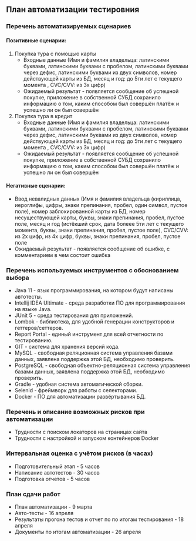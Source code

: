 ## План автоматизации тестировния

### Перечень автоматизируемых сценариев
#### Позитивные сценарии:
1. Покупка тура с помощью карты
    * Входные данные
      (Имя и фамилия владельца: латинскими буквами, латинскими буквами с пробелом, латинскими буквами через дефис, латинскими буквами из двух символов,
      номер действующей карты из БД, месяц и год: до 5ти лет с текущего момента
      , CVC/CVV: из 3х цифр)
    * Ожидаемый результат - появляется сообщение об успешной покупке, приложение в собственной СУБД сохранило информацию о том, каким способом был совершён платёж и успешно ли он был совершён
2. Покупка тура в кредит
    * Входные данные
      (Имя и фамилия владельца: латинскими буквами, латинскими буквами с пробелом, латинскими буквами через дефис, латинскими буквами из двух символов,
      номер действующей карты из БД, месяц и год: до 5ти лет с текущего момента
      , CVC/CVV: из 3х цифр)
    * Ожидаемый результат - появляется сообщение об успешной покупке, приложение в собственной СУБД сохранило информацию о том, каким способом был совершён платёж и успешно ли он был совершён

#### Негативные сценарии:
* Ввод невалидных данных (Имя и фамилия владельца (кириллица, иероглифы, цифры, знаки препинания, пробел, один символ, пустое поле),
  номер заблокированной карты из БД, номер несуществующей карты, буквы, знаки препинания, пробел, пустое поле,
  месяц и год (истёкший срок, дата болеее 5ти лет с текущего момента, буквы, знаки препинания, пробел, пустое поле),
  CVC/CVV: из 2х цифр, из 4х цифр, буквы, знаки препинания, пробел, пустое поле
* Ожидаемый результат - появляется сообщение об ошибке, с комментарием в чем состоит ошибка

### Перечень используемых инструментов с обоснованием выбора
* Java 11 - язык программирования, на котором будут написаны автотесты.
* Intellij IDEA Ultimate - среда разработки ПО для программирования на языке Java.
* JUnit 5 - среда тестирования для приложений.
* Lombok - библиотека, для удобной генерации конструкторов и геттеров/сеттеров.
* Report Portal - единый инструмент для всей отчетности по тестированию.
* GIT - система для хранения версий кода.
* MySQL - свободная реляционная система управления базами данных, заявлена поддержка этой БД, необходимо проверить.
* PostgreSQL - свободная объектно-реляционная система управления базами данных, заявлена поддержка этой БД, необходимо проверить.
* Gradle - удобная система автоматической сборки.
* Selenid - фреймворк для работы с селекторами.
* Docker - ПО для автоматизации развёртывания БД.
### Перечень и описание возможных рисков при автоматизации
* Трудности с поиском локаторов на страницах сайта
* Трудности с настройкой и запуском контейнеров Docker
### Интервальная оценка с учётом рисков (в часах)
* Подготовительный этап - 5 часов
* Написание автотестов - 30 часов
* Подготовка отчетов - 5 часов
### План сдачи работ
* План автоматизации - 9 марта
* Авто-тесты - 16 апреля 
* Результаты прогона тестов и отчет по по итогам тестирования - 18 апреля
* Документы по итогам автоматизации - 26 апреля
